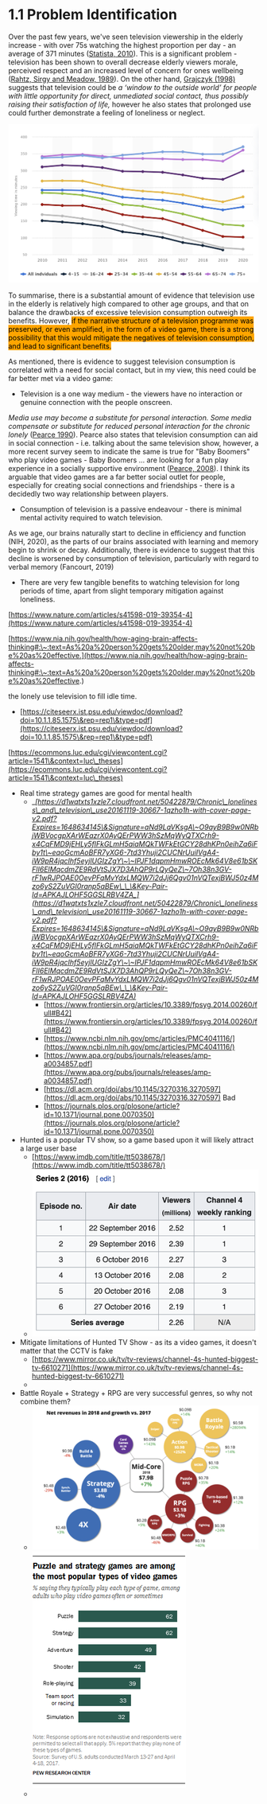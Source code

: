 # 1.1 Problem Identification

Over the past few years, we've seen television viewership in the elderly increase - with over 75s watching the highest proportion per day - an average of 371 minutes ([Statista, 2010](../reference-list.md)). This is a significant problem - television has been shown to overall decrease elderly viewers morale, perceived respect and an increased level of concern for ones wellbeing ([Rahtz, Sirgy and Meadow, 1989](../reference-list.md)). On the other hand, [Grajczyk (1998)](../reference-list.md) suggests that television could be _a ‘window to the outside world’ for people with little opportunity for direct, unmediated social contact, thus possibly raising their satisfaction of life,_ however he also states that prolonged use could further demonstrate a feeling of loneliness or neglect.

![Daily TV viewing time by age UK 2010-2017](../.gitbook/assets/image.png)

To summarise, there is a substantial amount of evidence that television use in the elderly is relatively high compared to other age groups, and that on balance the drawbacks of excessive television consumption outweigh its benefits. However, <mark style="background-color:orange;">if the narrative structure of a television programme was preserved, or even amplified, in the form of a video game, there is a strong possibility that this would mitigate the negatives of television consumption, and lead to significant benefits.</mark>

As mentioned, there is evidence to suggest television consumption is correlated with a need for social contact, but in my view, this need could be far better met via a video game:

* Television is a one way medium - the viewers have no interaction or genuine connection with the people onscreen.

_Media use may become a substitute for personal interaction. Some media compensate or substitute for reduced personal interaction for the chronic lonely_ ([Pearce 1990](../reference-list.md)). Pearce also states that television consumption can aid in social connection - i.e. talking about the same television show, however, a more recent survey seem to indicate the same is true for "Baby Boomers" who play video games - Baby Boomers ... are looking for a fun play experience in a socially supportive environment ([Pearce, 2008](../reference-list.md)). I think its arguable that video games are a far better social outlet for people, especially for creating social connections and friendships - there is a decidedly two way relationship between players.

* Consumption of television is a passive endeavour - there is minimal mental activity required to watch television.

As we age, our brains naturally start to decline in efficiency and function (NIH, 2020), as the parts of our brains associated with learning and memory begin to shrink or decay. Additionally, there is evidence to suggest that this decline is worsened by consumption of television, particularly with regard to verbal memory (Fancourt, 2019)

* There are very few tangible benefits to watching television for long periods of time, apart from slight temporary mitigation against loneliness.



[https://www.nature.com/articles/s41598-019-39354-4](https://www.nature.com/articles/s41598-019-39354-4)

[https://www.nia.nih.gov/health/how-aging-brain-affects-thinking#:\~:text=As%20a%20person%20gets%20older,may%20not%20be%20as%20effective.](https://www.nia.nih.gov/health/how-aging-brain-affects-thinking#:\~:text=As%20a%20person%20gets%20older,may%20not%20be%20as%20effective.)

the lonely use television to fill idle time.



* [https://citeseerx.ist.psu.edu/viewdoc/download?doi=10.1.1.85.1575\&rep=rep1\&type=pdf](https://citeseerx.ist.psu.edu/viewdoc/download?doi=10.1.1.85.1575\&rep=rep1\&type=pdf)

[https://ecommons.luc.edu/cgi/viewcontent.cgi?article=1541\&context=luc\_theses](https://ecommons.luc.edu/cgi/viewcontent.cgi?article=1541\&context=luc\_theses)

* Real time strategy games are good for mental health
  * __[_https://d1wqtxts1xzle7.cloudfront.net/50422879/Chronic\_loneliness\_and\_television\_use20161119-30667-1qzho1h-with-cover-page-v2.pdf?Expires=1648634145\&Signature=aNd9LaVKsgA\~O9ayB9B9w0NRbjWBVocgpXArWEazrX0AyQErPWW3hSzMqWyQTXCrh9-x4CqFMD9jEHLy5flFkGLmH5aiaMQkTWFkEtGCY28dhKPn0eihZa6iFby1t\~eqoGcmAoBFR7yXG6-7td3Yhuji2CUCNrUuiIVgA4-iW9pR4jqcIhf5eyjlUGIzZgY\~\~IPJF1dqpmHmwROEcMk64V8e61bSKFlI6ElMqcdmZE9RdVtSJX7D3AhQP9rLQyQeZ\~7Oh38n3GV-rF1wRJPOAE0OevPFqMvYdxLMQW7i2dJj6Qgv01nVQTexjBWJ50z4Mzo6yS2ZuVGI0ranp5aBEw\_\_\&Key-Pair-Id=APKAJLOHF5GGSLRBV4ZA_](https://d1wqtxts1xzle7.cloudfront.net/50422879/Chronic\_loneliness\_and\_television\_use20161119-30667-1qzho1h-with-cover-page-v2.pdf?Expires=1648634145\&Signature=aNd9LaVKsgA\~O9ayB9B9w0NRbjWBVocgpXArWEazrX0AyQErPWW3hSzMqWyQTXCrh9-x4CqFMD9jEHLy5flFkGLmH5aiaMQkTWFkEtGCY28dhKPn0eihZa6iFby1t\~eqoGcmAoBFR7yXG6-7td3Yhuji2CUCNrUuiIVgA4-iW9pR4jqcIhf5eyjlUGIzZgY\~\~IPJF1dqpmHmwROEcMk64V8e61bSKFlI6ElMqcdmZE9RdVtSJX7D3AhQP9rLQyQeZ\~7Oh38n3GV-rF1wRJPOAE0OevPFqMvYdxLMQW7i2dJj6Qgv01nVQTexjBWJ50z4Mzo6yS2ZuVGI0ranp5aBEw\_\_\&Key-Pair-Id=APKAJLOHF5GGSLRBV4ZA)__
    * [https://www.frontiersin.org/articles/10.3389/fpsyg.2014.00260/full#B42](https://www.frontiersin.org/articles/10.3389/fpsyg.2014.00260/full#B42)
    * [https://www.ncbi.nlm.nih.gov/pmc/articles/PMC4041116/](https://www.ncbi.nlm.nih.gov/pmc/articles/PMC4041116/)
    * [https://www.apa.org/pubs/journals/releases/amp-a0034857.pdf](https://www.apa.org/pubs/journals/releases/amp-a0034857.pdf)
    * [https://dl.acm.org/doi/abs/10.1145/3270316.3270597](https://dl.acm.org/doi/abs/10.1145/3270316.3270597) Bad
    * [https://journals.plos.org/plosone/article?id=10.1371/journal.pone.0070350](https://journals.plos.org/plosone/article?id=10.1371/journal.pone.0070350)
* Hunted is a popular TV show, so a game based upon it will likely attract a large user base
  * [https://www.imdb.com/title/tt5038678/](https://www.imdb.com/title/tt5038678/)
  * ![](<../.gitbook/assets/image (1).png>)
* Mitigate limitations of Hunted TV Show - as its a video games, it doesn't matter that the CCTV is fake
  * [https://www.mirror.co.uk/tv/tv-reviews/channel-4s-hunted-biggest-tv-6610271](https://www.mirror.co.uk/tv/tv-reviews/channel-4s-hunted-biggest-tv-6610271)
  *
* Battle Royale + Strategy + RPG are very successful genres, so why not combine them?
  * ![](<../.gitbook/assets/image (5).png>)![](<../.gitbook/assets/image (2).png>)
  *

